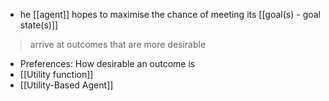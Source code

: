 - he [[agent]] hopes to maximise the chance of meeting its [[goal(s) - goal state(s)]]
>	arrive at outcomes that are more desirable
- Preferences: How desirable an outcome is
- [[Utility function]]
- [[Utility-Based Agent]]